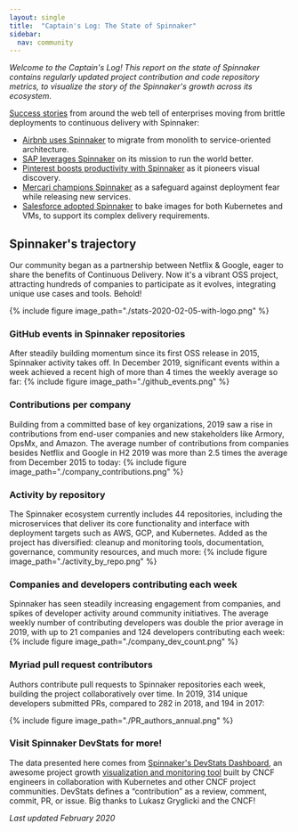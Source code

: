 ```yaml
---
layout: single
title:  "Captain's Log: The State of Spinnaker"
sidebar:
  nav: community
---
```

_Welcome to the Captain's Log! This report on the state of Spinnaker  contains regularly updated project contribution and code repository metrics, to visualize the story of the Spinnaker's growth across its ecosystem._

[Success stories](/success-stories/) from around the web tell of enterprises moving from brittle deployments to continuous delivery with Spinnaker:
* [Airbnb uses Spinnaker](https://techbeacon.com/app-dev-testing/how-airbnb-scaled-its-migration-continuous-delivery-spinnaker) to migrate from monolith to service-oriented architecture.
* [SAP leverages Spinnaker](https://blog.spinnaker.io/pipeline-redemption-how-spinnaker-is-shaping-delivery-excellence-at-sap-3b3c931b4f63?) on its mission to run the world better.
* [Pinterest boosts productivity with Spinnaker](https://devops.com/devops-chat-ci-cd-velocity-for-large-monolithic-services-with-pinterest/) as it pioneers visual discovery.
* [Mercari champions Spinnaker](https://speakerdeck.com/tcnksm/continuous-delivery-for-microservices-with-spinnaker-at-mercari) as a safeguard against deployment fear while releasing new services.
* [Salesforce adopted Spinnaker](https://engineering.salesforce.com/salesforce-speakers-at-spinnaker-summit-and-kubecon-2019-d968292fd681) to bake images for both Kubernetes and VMs, to support its complex delivery requirements.

## Spinnaker's trajectory

Our community began as a partnership between Netflix & Google, eager to share the benefits of Continuous Delivery. Now it's a vibrant OSS project, attracting hundreds of companies to participate as it evolves, integrating unique use cases and tools. Behold!

{%
  include
  figure
  image_path="./stats-2020-02-05-with-logo.png"
%}



### GitHub events in Spinnaker repositories

After steadily building momentum since its first OSS release in 2015, Spinnaker activity takes off. In December 2019, significant events within a week achieved a recent high of more than 4 times the weekly average so far:
{%
  include
  figure
  image_path="./github_events.png"
%}

### Contributions per company

Building from a committed base of key organizations, 2019 saw a rise in contributions from end-user companies and new stakeholders like Armory, OpsMx, and Amazon. The average number of contributions from companies besides Netflix and Google in H2 2019 was more than 2.5 times the average from December 2015 to today:
{%
  include
  figure
  image_path="./company_contributions.png"
%}

### Activity by repository

The Spinnaker ecosystem currently includes 44 repositories, including the microservices that deliver its core functionality and interface with deployment targets such as AWS, GCP, and Kubernetes. Added as the project has diversified: cleanup and monitoring tools, documentation, governance, community resources, and much more:
{%
  include
  figure
  image_path="./activity_by_repo.png"
%}

### Companies and developers contributing each week

Spinnaker has seen steadily increasing engagement from companies, and spikes of developer activity around community initiatives. The average weekly number of contributing developers was double the prior average in 2019, with up to 21 companies and 124 developers contributing each week:
{%
  include
  figure
  image_path="./company_dev_count.png"
%}

### Myriad pull request contributors

Authors contribute pull requests to Spinnaker repositories each week, building the project collaboratively over time. In 2019, 314 unique developers submitted PRs, compared to 282 in 2018, and 194 in 2017:

{%
  include
  figure
  image_path="./PR_authors_annual.png"
%}

### Visit Spinnaker DevStats for more!

The data presented here comes from [Spinnaker's DevStats Dashboard](https://spinnaker.devstats.cd.foundation/), an awesome project growth [visualization and monitoring tool](https://devstats.cncf.io/) built by CNCF engineers in collaboration with Kubernetes and other CNCF project communities. DevStats defines a “contribution” as a review, comment, commit, PR, or issue. Big thanks to Lukasz Gryglicki and the CNCF!

_Last updated February 2020_
